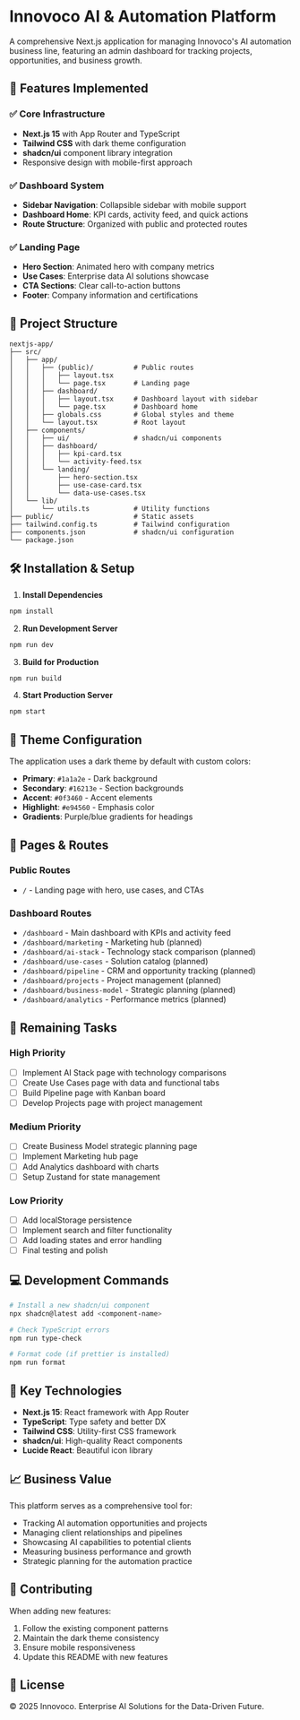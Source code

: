 # Innovoco AI & Automation Platform

A comprehensive Next.js application for managing Innovoco's AI automation business line, featuring an admin dashboard for tracking projects, opportunities, and business growth.

## 🚀 Features Implemented

### ✅ Core Infrastructure
- **Next.js 15** with App Router and TypeScript
- **Tailwind CSS** with dark theme configuration
- **shadcn/ui** component library integration
- Responsive design with mobile-first approach

### ✅ Dashboard System
- **Sidebar Navigation**: Collapsible sidebar with mobile support
- **Dashboard Home**: KPI cards, activity feed, and quick actions
- **Route Structure**: Organized with public and protected routes

### ✅ Landing Page
- **Hero Section**: Animated hero with company metrics
- **Use Cases**: Enterprise data AI solutions showcase
- **CTA Sections**: Clear call-to-action buttons
- **Footer**: Company information and certifications

## 📁 Project Structure

```
nextjs-app/
├── src/
│   ├── app/
│   │   ├── (public)/          # Public routes
│   │   │   ├── layout.tsx
│   │   │   └── page.tsx       # Landing page
│   │   ├── dashboard/
│   │   │   ├── layout.tsx     # Dashboard layout with sidebar
│   │   │   └── page.tsx       # Dashboard home
│   │   ├── globals.css        # Global styles and theme
│   │   └── layout.tsx         # Root layout
│   ├── components/
│   │   ├── ui/                # shadcn/ui components
│   │   ├── dashboard/
│   │   │   ├── kpi-card.tsx
│   │   │   └── activity-feed.tsx
│   │   └── landing/
│   │       ├── hero-section.tsx
│   │       ├── use-case-card.tsx
│   │       └── data-use-cases.tsx
│   └── lib/
│       └── utils.ts           # Utility functions
├── public/                    # Static assets
├── tailwind.config.ts         # Tailwind configuration
├── components.json            # shadcn/ui configuration
└── package.json

```

## 🛠️ Installation & Setup

1. **Install Dependencies**
```bash
npm install
```

2. **Run Development Server**
```bash
npm run dev
```

3. **Build for Production**
```bash
npm run build
```

4. **Start Production Server**
```bash
npm start
```

## 🎨 Theme Configuration

The application uses a dark theme by default with custom colors:

- **Primary**: `#1a1a2e` - Dark background
- **Secondary**: `#16213e` - Section backgrounds
- **Accent**: `#0f3460` - Accent elements
- **Highlight**: `#e94560` - Emphasis color
- **Gradients**: Purple/blue gradients for headings

## 📱 Pages & Routes

### Public Routes
- `/` - Landing page with hero, use cases, and CTAs

### Dashboard Routes
- `/dashboard` - Main dashboard with KPIs and activity feed
- `/dashboard/marketing` - Marketing hub (planned)
- `/dashboard/ai-stack` - Technology stack comparison (planned)
- `/dashboard/use-cases` - Solution catalog (planned)
- `/dashboard/pipeline` - CRM and opportunity tracking (planned)
- `/dashboard/projects` - Project management (planned)
- `/dashboard/business-model` - Strategic planning (planned)
- `/dashboard/analytics` - Performance metrics (planned)

## 🚧 Remaining Tasks

### High Priority
- [ ] Implement AI Stack page with technology comparisons
- [ ] Create Use Cases page with data and functional tabs
- [ ] Build Pipeline page with Kanban board
- [ ] Develop Projects page with project management

### Medium Priority
- [ ] Create Business Model strategic planning page
- [ ] Implement Marketing hub page
- [ ] Add Analytics dashboard with charts
- [ ] Setup Zustand for state management

### Low Priority
- [ ] Add localStorage persistence
- [ ] Implement search and filter functionality
- [ ] Add loading states and error handling
- [ ] Final testing and polish

## 💻 Development Commands

```bash
# Install a new shadcn/ui component
npx shadcn@latest add <component-name>

# Check TypeScript errors
npm run type-check

# Format code (if prettier is installed)
npm run format
```

## 🔗 Key Technologies

- **Next.js 15**: React framework with App Router
- **TypeScript**: Type safety and better DX
- **Tailwind CSS**: Utility-first CSS framework
- **shadcn/ui**: High-quality React components
- **Lucide React**: Beautiful icon library

## 📈 Business Value

This platform serves as a comprehensive tool for:
- Tracking AI automation opportunities and projects
- Managing client relationships and pipelines
- Showcasing AI capabilities to potential clients
- Measuring business performance and growth
- Strategic planning for the automation practice

## 🤝 Contributing

When adding new features:
1. Follow the existing component patterns
2. Maintain the dark theme consistency
3. Ensure mobile responsiveness
4. Update this README with new features

## 📝 License

© 2025 Innovoco. Enterprise AI Solutions for the Data-Driven Future.
